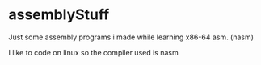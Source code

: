 # assemblyStuff
Just some assembly programs i made while learning x86-64 asm. (nasm)

I like to code on linux so the compiler used is nasm

